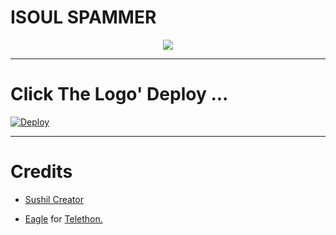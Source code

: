 # ISOUL SPAMMER

<p align="center">
  <img src="https://telegra.ph/file/2a1774cfde1b011bcb323.jpg">
</p>


------------------------------------
# Click The Logo' Deploy ...

[![Deploy](https://telegra.ph/file/6200c16f58c85173a3f42.jpg)](https://heroku.com/deploy?template=https://github.com/Navya-Devloper/Sushil_xD)

------------------------------------------------


# Credits

* [Sushil Creator](https://iSOUL_SUSHIL)

* [Eagle](https://t.me/ROCKSTAR_EAGLE) for [Telethon.](https://t.me/Thenavya)




